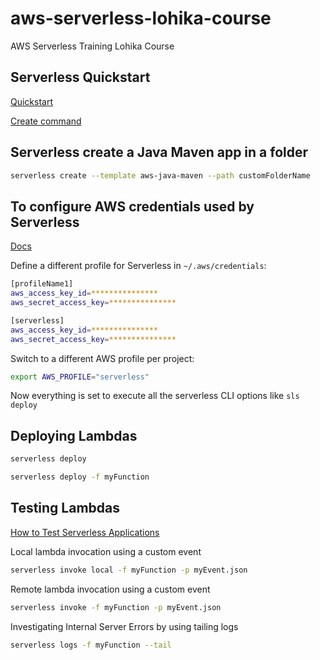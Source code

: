 # aws-serverless-lohika-course

AWS Serverless Training Lohika Course

## Serverless Quickstart

[Quickstart](https://www.serverless.com/framework/docs/providers/aws/guide/quick-start/)

[Create command](https://www.serverless.com/framework/docs/providers/aws/cli-reference/create/)

## Serverless create a Java Maven app in a folder

```sh
serverless create --template aws-java-maven --path customFolderName
```

## To configure AWS credentials used by Serverless

[Docs](https://www.serverless.com/framework/docs/providers/aws/guide/credentials/)

Define a different profile for Serverless in `~/.aws/credentials`:

```sh
[profileName1]
aws_access_key_id=***************
aws_secret_access_key=***************

[serverless]
aws_access_key_id=***************
aws_secret_access_key=***************
```

Switch to a different AWS profile per project:

```sh
export AWS_PROFILE="serverless"
```

Now everything is set to execute all the serverless CLI options like `sls deploy`

## Deploying Lambdas

```sh
serverless deploy
```

```sh
serverless deploy -f myFunction
```

## Testing Lambdas

[How to Test Serverless Applications](https://www.serverless.com/blog/how-test-serverless-applications)

Local lambda invocation using a custom event

```sh
serverless invoke local -f myFunction -p myEvent.json
```

Remote lambda invocation using a custom event

```sh
serverless invoke -f myFunction -p myEvent.json
```

Investigating Internal Server Errors by using tailing logs

```sh
serverless logs -f myFunction --tail
```
